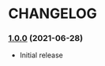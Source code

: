 CHANGELOG
=========

### [1.0.0](https://github.com/webeweb/traits-library/tree/v1.0.0) (2021-06-28)

- Initial release
